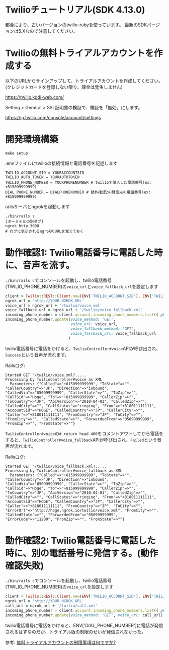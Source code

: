 # Twilioチュートリアル(SDK 4.13.0)

都合により、古いバージョンのtwilio-rubyを使っています。
最新のSDKバージョンは5.Xなので注意してください。

# Twilioの無料トライアルアカウントを作成する

以下のURLからサインアップして、トライアルアカウントを作成してください。(クレジットカードを登録しない限り、課金は発生しません)

https://twilio.kddi-web.com/

Setting > General > SSL証明書の検証で、検証を「無効」にします。

https://jp.twilio.com/console/account/settings

# 開発環境構築

```
make setup
```

.envファイルにtwilioの接続情報と電話番号を記述します

```
TWILIO_ACCOUNT_SID = YOURACCOUNTSID
TWILIO_AUTH_TOKEN = YOURAUTHTOKEN
TWILIO_PHONE_NUMBER = YOURPHONENUMBER # twilioで購入した電話番号(ex: +815099999999)
DIAL_PHONE_NUMBER = DIALPHONENUMBER # 動作確認2の発信先の電話番号(ex: +818099999999)
```

railsサーバとngrokを起動します

```
./bin/rails s
[ターミナルの別タブ]
ngrok http 3000
# ログに表示されるngrokのURLを覚えておく
```

# 動作確認1: Twilio電話番号に電話した時に、音声を流す。

`./bin/rails c`でコンソールを起動し、twilio電話番号(TWILIO_PHONE_NUMBER)の`voice_url`と`voice_fallback_url`を設定します

```rb
client = Twilio::REST::Client.new(ENV['TWILIO_ACCOUNT_SID'], ENV['TWILIO_AUTH_TOKEN'])
ngrok_url = 'http://YOUR_NGROK_URL'
voice_url = ngrok_url + '/twilio/voice.xml'
voice_fallback_url = ngrok_url + '/twilio/voice_fallback.xml'
incoming_phone_number = client.account.incoming_phone_numbers.list({ phone_number: ENV['TWILIO_PHONE_NUMBER'] }).first
incoming_phone_number.update(voice_method: 'GET',
                             voice_url: voice_url,
                             voice_fallback_method: 'GET',
                             voice_fallback_url: voice_fallback_url
                            )
```

twilio電話番号に電話をかけると、`TwilioController#voice`APIが呼び出され、`Success`という音声が流れます。

Railsログ:

```
Started GET "/twilio/voice.xml?.....
Processing by TwilioController#voice as XML
  Parameters: {"Called"=>"+815099999999", "ToState"=>"", "CallerCountry"=>"JP", "Direction"=>"inbound", "CalledVia"=>"05099999999", "CallerState"=>"", "ToZip"=>"", "CallSid"=>"Hoge", "To"=>"+815099999999", "CallerZip"=>"", "ToCountry"=>"JP", "ApiVersion"=>"2010-04-01", "CalledZip"=>"", "CalledCity"=>"", "CallStatus"=>"ringing", "From"=>"+818011111111", "AccountSid"=>"HOGE", "CalledCountry"=>"JP", "CallerCity"=>"", "Caller"=>"+818011111111", "FromCountry"=>"JP", "ToCity"=>"", "FromCity"=>"", "CalledState"=>"", "ForwardedFrom"=>"05099999999", "FromZip"=>"", "FromState"=>""}
```

`TwilioController#voice`の`# return head 400`をコメントアウトしてから電話をすると、`TwilioController#voice_fallback`APIが呼び出され、`Failed`という音声が流れます。

Railsログ:
```
Started GET "/twilio/voice_fallback.xml?.....
Processing by TwilioController#voice_fallback as XML
  Parameters: {"Called"=>"+815099999999", "ToState"=>"", "CallerCountry"=>"JP", "Direction"=>"inbound", "CalledVia"=>"05099999999", "CallerState"=>"", "ToZip"=>"", "CallSid"=>"Hoge", "To"=>"+815099999999", "CallerZip"=>"", "ToCountry"=>"JP", "ApiVersion"=>"2010-04-01", "CalledZip"=>"", "CalledCity"=>"", "CallStatus"=>"ringing", "From"=>"+818011111111", "AccountSid"=>"HOGE", "CalledCountry"=>"JP", "CallerCity"=>"", "Caller"=>"+818011111111", "FromCountry"=>"JP", "ToCity"=>"", "ErrorUrl"=>"http://hoge.ngrok.io/twilio/voice.xml", "FromCity"=>"", "CalledState"=>"", "ForwardedFrom"=>"05099999999", "ErrorCode"=>"11200", "FromZip"=>"", "FromState"=>""}
```

# 動作確認2: Twilio電話番号に電話した時に、別の電話番号に発信する。(動作確認失敗)

`./bin/rails c`でコンソールを起動し、twilio電話番号(TWILIO_PHONE_NUMBER)の`voice_url`を設定します

```rb
client = Twilio::REST::Client.new(ENV['TWILIO_ACCOUNT_SID'], ENV['TWILIO_AUTH_TOKEN'])
ngrok_url = 'http://YOUR_NGROK_URL'
call_url = ngrok_url + '/twilio/call.xml'
incoming_phone_number = client.account.incoming_phone_numbers.list({ phone_number: ENV['TWILIO_PHONE_NUMBER'] }).first
incoming_phone_number.update(voice_method: 'GET', voice_url: call_url)
```

twilio電話番号に電話をかけると、ENV['DIAL_PHONE_NUMBER']に電話が発信されるはずなのだが、トライアル版の制限のせいか発信されなかった。

参考: [無料トライアルアカウントの制限事項は何ですか?](https://twilioforkwc.zendesk.com/hc/ja/articles/206426721-%E7%84%A1%E6%96%99%E3%83%88%E3%83%A9%E3%82%A4%E3%82%A2%E3%83%AB%E3%82%A2%E3%82%AB%E3%82%A6%E3%83%B3%E3%83%88%E3%81%AE%E5%88%B6%E9%99%90%E4%BA%8B%E9%A0%85%E3%81%AF%E4%BD%95%E3%81%A7%E3%81%99%E3%81%8B-)
